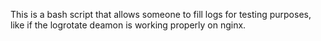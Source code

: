 
This is a bash script that allows someone to fill logs for testing purposes, like if the logrotate deamon is working properly on nginx.

